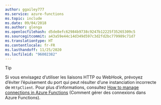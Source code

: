 ```yaml
---
author: ggailey777
ms.service: azure-functions
ms.topic: include
ms.date: 09/04/2018
ms.author: glenga
ms.openlocfilehash: d5de8efc62984b9738c9247b12225f35265309c5
ms.sourcegitcommit: a43a59e44c14d349d597c3d2fd2bc779989c71d7
ms.translationtype: HT
ms.contentlocale: fr-FR
ms.lasthandoff: 11/25/2020
ms.locfileid: "96002382"
---
```

> [!TIP]
>
> Si vous envisagez d’utiliser les liaisons HTTP ou WebHook, prévoyez d’éviter l’épuisement du port qui peut résulter d’une instanciation incorrecte de `HttpClient`. Pour plus d’informations, consultez [How to manage connections in Azure Functions](../articles/azure-functions/manage-connections.md) (Comment gérer des connexions dans Azure Functions).
